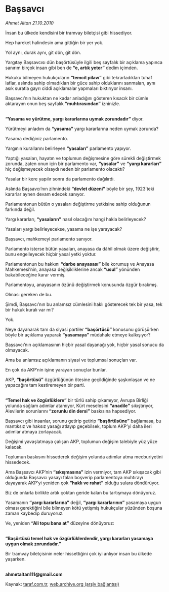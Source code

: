 # Başsavcı

*Ahmet Altan 21.10.2010*

<div class="yazi"><p>İnsan bu ülkede kendisini bir tramvay biletçisi gibi hissediyor.</p>
<p>Hep hareket halindesin ama gittiğin bir yer yok.</p>
<p>Yol aynı, durak aynı, git dön, git dön.</p>
<p>Yargıtay Başsavcısı dün başörtüsüyle ilgili beş sayfalık bir açıklama yapınca sanırım birçok insan gibi ben de <b>“e, artık yeter”</b> dedim içimden.</p>
<p>Hukuku bilmeyen hukukçuların <b>“temcit pilavı”</b> gibi tekrarladıkları tuhaf laflar, aslında sahip olmadıkları bir güce sahip olduklarını sanmaları, aynı asık suratla gayrı ciddi açıklamalar yapmaları bıktırıyor insanı.</p>
<p>Başsavcı’nın hukuktan ne kadar anladığını gösteren kısacık bir cümle aktarayım onun beş sayfalık <b>“muhtırasından”</b> izninizle.</p>
<p><b><br/>“Yasama ve yürütme, yargı kararlarına uymak zorundadır”</b> diyor.</p>
<p>Yürütmeyi anladım da <b>“yasama”</b> yargı kararlarına neden uymak zorunda?</p>
<p>Yasama dediğiniz parlamento.</p>
<p>Yargının kurallarını belirleyen <b>“yasaları”</b> parlamento yapıyor.</p>
<p>Yaptığı yasaları, hayatın ve toplumun değişmesine göre sürekli değiştirmek zorunda, zaten onun için bir parlamento var, <b>“yasalar”</b> ve <b>“yargı kararları”</b> hiç değişmeyecek olsaydı neden bir parlamento olacaktı?</p>
<p>Yasalar bir kere yapılır sonra da parlamento dağılırdı.</p>
<p>Aslında Başsavcı’nın zihnindeki <b>“devlet düzeni”</b> böyle bir şey, 1923’teki kararlar aynen devam edecek sanıyor.</p>
<p>Parlamentonun bütün o yasaları değiştirme yetkisine sahip olduğunun farkında değil.</p>
<p>Yargı kararları, <b>“yasaların”</b> nasıl olacağını hangi hakla belirleyecek?</p>
<p>Yasaları yargı belirleyecekse, yasama ne işe yarayacak?</p>
<p>Başsavcı, mahkemeyi parlamento sanıyor.</p>
<p>Parlamento isterse bütün yasaları, anayasa da dâhil olmak üzere değiştirir, bunu engelleyecek hiçbir yasal yetki yoktur.</p>
<p>Parlamentonun bu hakkını <b>“darbe anayasası”</b> bile korumuş ve Anayasa Mahkemesi’nin, anayasa değişikliklerine ancak <b>“usul”</b> yönünden bakabileceğine karar vermiş.</p>
<p>Parlamentoyu, anayasanın özünü değiştirmek konusunda özgür bırakmış.</p>
<p>Olması gereken de bu.</p>
<p>Şimdi, Başsavcı’nın bu anlamsız cümlesini haklı gösterecek tek bir yasa, tek bir hukuk kuralı var mı?</p>
<p>Yok.</p>
<p>Neye dayanarak tam da siyasi partiler <b>“başörtüsü”</b> konusunu görüşürken böyle bir açıklama yaparak <b>“yasamaya”</b> müdahale etmeye kalkışıyor?</p>
<p>Başsavcı’nın açıklamasının hiçbir yasal dayanağı yok, hiçbir yasal sonucu da olmayacak.</p>
<p>Ama bu anlamsız açıklamanın siyasi ve toplumsal sonuçları var.</p>
<p>En çok da AKP’nin işine yarayan sonuçlar bunlar.</p>
<p>AKP, <b>“başörtüsü”</b> özgürlüğünün ötesine geçildiğinde şaşkınlaşan ve ne yapacağını tam kestiremeyen bir parti.</p>
<p><b><br/>“Temel hak ve özgürlüklere”</b> bir türlü sahip çıkamıyor, Avrupa Birliği yolunda sağlam adımlar atamıyor, Kürt meselesini <b>“anadile”</b> sıkıştırıyor, Alevilerin sorunlarını <b>“zorunlu din dersi”</b> baskısına hapsediyor.</p>
<p>Başsavcı gibi insanlar, sorunu getirip getirip <b>“başörtüsüne”</b> bağlamasa, bu mantıksız ve haksız yasağı atlayıp geçebilsek, toplum AKP’yi daha ileri adımlar atmaya zorlayacak.</p>
<p>Değişimi yavaşlatmaya çalışan AKP, toplumun değişim talebiyle yüz yüze kalacak.</p>
<p>Toplumun baskısını hissederek değişim yolunda adımlar atma mecburiyetini hissedecek.</p>
<p>Ama Başsavcı AKP’nin <b>“sıkışmasına”</b> izin vermiyor, tam AKP sıkışacak gibi olduğunda Başsavcı yasayı falan boşverip parlamentoya muhtırayı dayayarak AKP’yi yeniden çok <b>“haklı ve rahat”</b> olduğu sulara döndürüyor.</p>
<p>Biz de onlarla birlikte artık çoktan geride kalan bu tartışmaya dönüyoruz.</p>
<p>Yasamanın <b>“yargı kararlarına”</b> değil, <b>“yargı kararlarının”</b> yasamaya uygun olması gerektiğini bile bilmeyen kötü yetişmiş hukukçular yüzünden boşuna zaman kaybedip duruyoruz.</p>
<p>Ve, yeniden <b>“Ali topu bana at”</b> düzeyine dönüyoruz:</p>
<p><b><br/>“Başörtüsü temel hak ve özgürlüklerdendir, yargı kararları yasamaya uygun olmak zorundadır.”</b></p>
<p>Bir tramvay biletçisinin neler hissettiğini çok iyi anlıyor insan bu ülkede yaşarken.</p><b><br/>ahmetaltan111@gmail.com</b></div>

Kaynak: [taraf.com.tr](http://www.taraf.com.tr:80/ahmet-altan/makale-bassavci.htm), [web.archive.org (arşiv bağlantısı)](http://web.archive.org/web/20101022133340/http://www.taraf.com.tr:80/ahmet-altan/makale-bassavci.htm)
